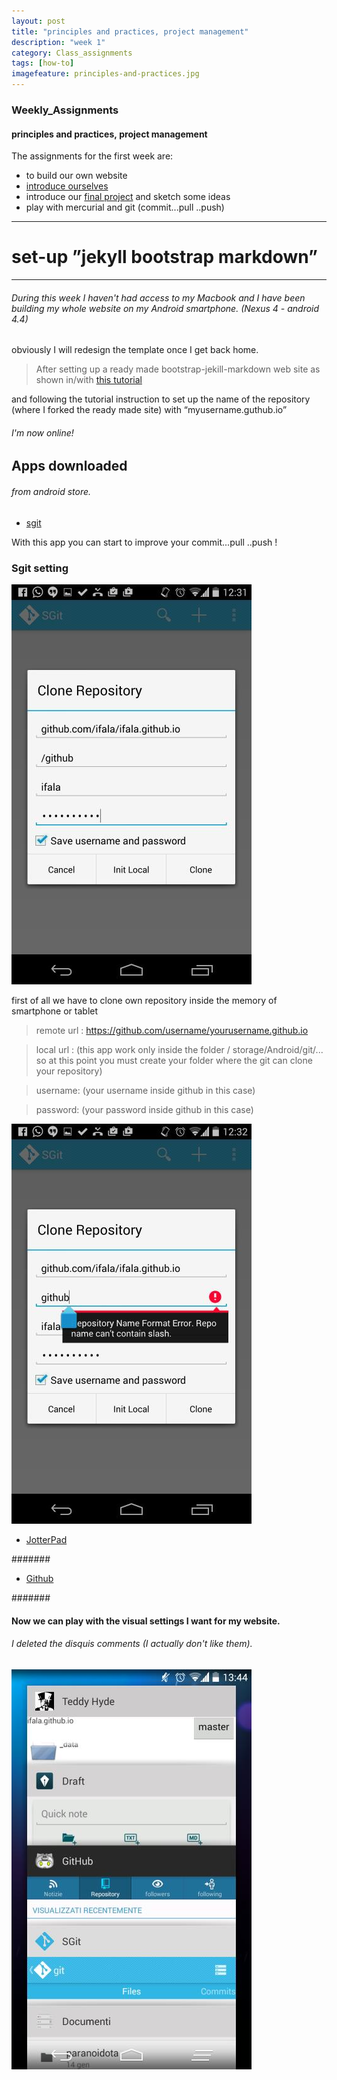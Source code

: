 ```yaml
---
layout: post
title: "principles and practices, project management"
description: "week 1"
category: Class_assignments
tags: [how-to]
imagefeature: principles-and-practices.jpg
---
```




### Weekly_Assignments 

#### principles and practices, project management

The assignments for the first week are:

- to build our own website
- [introduce ourselves]({{site.baseurl}}/about/)
- introduce our [final project]({{site.baseurl}}/final_project/) and sketch some ideas
- play with mercurial and git (commit...pull ..push)

****

# set-up ”jekyll bootstrap markdown”

****

###### During this week I haven't had access to my Macbook and I have been building my whole website on my Android smartphone. (Nexus 4 - android 4.4)

obviously I will redesign the template once I get back home.

> After setting up a ready made bootstrap-jekill-markdown web site as shown in/with [this tutorial](http://www.smashingmagazine.com/2014/08/01/build-blog-jekyll-github-pages/ )

and following the tutorial instruction to set up the name of the repository (where I forked the ready made site) with “myusername.guthub.io” 

###### I'm now online!

## Apps downloaded 

###### from android store.

- [sgit](https://play.google.com/store/apps/details?id=me.sheimi.sgit)
 
With this app you can start to improve your commit...pull ..push !

### Sgit setting

![sgit app](/images/local/app_sgit1ok.jpeg)

first of all we have to clone own repository inside the memory of smartphone or tablet

> remote url : https://github.com/username/yourusername.github.io

> local url : (this app work only inside the folder / storage/Android/git/... so at this point you must create your folder where the git can clone your repository)

> username: (your username inside github in this case)

> password: (your password inside github in this case)

![sgit app](/images/local/app_sgit2.jpeg)






- [JotterPad](https://play.google.com/store/apps/details?id=com.jotterpad.x)

#######  

- [Github](https://play.google.com/store/apps/details?id=com.github.mobile)

####### 



#### Now we can play with the visual settings I want for my website.

###### I deleted the disquis comments (I actually don't like them).





![All apps that I have used](/images/local/apps.jpeg)
